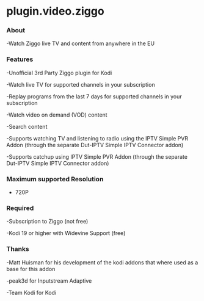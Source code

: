 # plugin.video.ziggo

### About

-Watch Ziggo live TV and content from anywhere in the EU

### Features

-Unofficial 3rd Party Ziggo plugin for Kodi

-Watch live TV for supported channels in your subscription

-Replay programs from the last 7 days for supported channels in your subscription

-Watch video on demand (VOD) content

-Search content

-Supports watching TV and listening to radio using the IPTV Simple PVR Addon (through the separate Dut-IPTV Simple IPTV Connector addon)

-Supports catchup using IPTV Simple PVR Addon (through the separate Dut-IPTV Simple IPTV Connector addon)

### Maximum supported Resolution

- 720P

### Required

-Subscription to Ziggo (not free)

-Kodi 19 or higher with Widevine Support (free)

### Thanks

-Matt Huisman for his development of the kodi addons that where used as a base for this addon

-peak3d for Inputstream Adaptive

-Team Kodi for Kodi